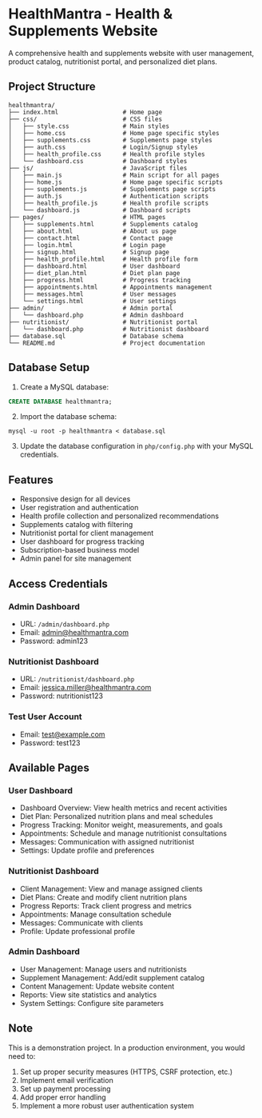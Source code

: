 # HealthMantra - Health & Supplements Website

A comprehensive health and supplements website with user management, product catalog, nutritionist portal, and personalized diet plans.

## Project Structure

```
healthmantra/
├── index.html                  # Home page
├── css/                        # CSS files
│   ├── style.css               # Main styles
│   ├── home.css                # Home page specific styles
│   ├── supplements.css         # Supplements page styles
│   ├── auth.css                # Login/Signup styles
│   ├── health_profile.css      # Health profile styles
│   └── dashboard.css           # Dashboard styles
├── js/                         # JavaScript files
│   ├── main.js                 # Main script for all pages
│   ├── home.js                 # Home page specific scripts
│   ├── supplements.js          # Supplements page scripts
│   ├── auth.js                 # Authentication scripts
│   ├── health_profile.js       # Health profile scripts
│   └── dashboard.js            # Dashboard scripts
├── pages/                      # HTML pages
│   ├── supplements.html        # Supplements catalog
│   ├── about.html              # About us page
│   ├── contact.html            # Contact page
│   ├── login.html              # Login page
│   ├── signup.html             # Signup page
│   ├── health_profile.html     # Health profile form
│   ├── dashboard.html          # User dashboard
│   ├── diet_plan.html          # Diet plan page
│   ├── progress.html           # Progress tracking
│   ├── appointments.html       # Appointments management
│   ├── messages.html           # User messages
│   └── settings.html           # User settings
├── admin/                      # Admin portal
│   └── dashboard.php           # Admin dashboard
├── nutritionist/               # Nutritionist portal
│   └── dashboard.php           # Nutritionist dashboard
├── database.sql                # Database schema
└── README.md                   # Project documentation
```

## Database Setup

1. Create a MySQL database:
```sql
CREATE DATABASE healthmantra;
```

2. Import the database schema:
```
mysql -u root -p healthmantra < database.sql
```

3. Update the database configuration in `php/config.php` with your MySQL credentials.

## Features

- Responsive design for all devices
- User registration and authentication
- Health profile collection and personalized recommendations
- Supplements catalog with filtering
- Nutritionist portal for client management
- User dashboard for progress tracking
- Subscription-based business model
- Admin panel for site management

## Access Credentials

### Admin Dashboard
- URL: `/admin/dashboard.php`
- Email: admin@healthmantra.com
- Password: admin123

### Nutritionist Dashboard
- URL: `/nutritionist/dashboard.php`
- Email: jessica.miller@healthmantra.com
- Password: nutritionist123

### Test User Account
- Email: test@example.com
- Password: test123

## Available Pages

### User Dashboard
- Dashboard Overview: View health metrics and recent activities
- Diet Plan: Personalized nutrition plans and meal schedules
- Progress Tracking: Monitor weight, measurements, and goals
- Appointments: Schedule and manage nutritionist consultations
- Messages: Communication with assigned nutritionist
- Settings: Update profile and preferences

### Nutritionist Dashboard
- Client Management: View and manage assigned clients
- Diet Plans: Create and modify client nutrition plans
- Progress Reports: Track client progress and metrics
- Appointments: Manage consultation schedule
- Messages: Communicate with clients
- Profile: Update professional profile

### Admin Dashboard
- User Management: Manage users and nutritionists
- Supplement Management: Add/edit supplement catalog
- Content Management: Update website content
- Reports: View site statistics and analytics
- System Settings: Configure site parameters

## Note

This is a demonstration project. In a production environment, you would need to:

1. Set up proper security measures (HTTPS, CSRF protection, etc.)
2. Implement email verification
3. Set up payment processing
4. Add proper error handling
5. Implement a more robust user authentication system